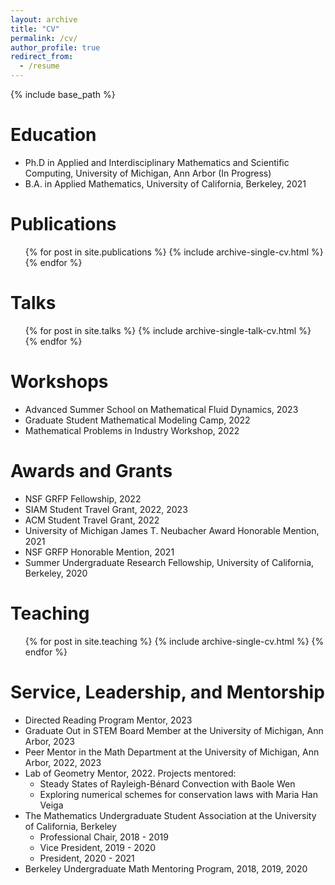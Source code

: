 ```yaml
---
layout: archive
title: "CV"
permalink: /cv/
author_profile: true
redirect_from:
  - /resume
---
```


{% include base_path %}

Education
======
* Ph.D in Applied and Interdisciplinary Mathematics and Scientific Computing, University of Michigan, Ann Arbor (In Progress)
* B.A. in Applied Mathematics, University of California, Berkeley, 2021

Publications
======
  <ul>{% for post in site.publications %}
    {% include archive-single-cv.html %}
  {% endfor %}</ul>

Talks
======
  <ul>{% for post in site.talks %}
    {% include archive-single-talk-cv.html %}
  {% endfor %}</ul>

Workshops
======
* Advanced Summer School on Mathematical Fluid Dynamics, 2023
* Graduate Student Mathematical Modeling Camp, 2022
* Mathematical Problems in Industry Workshop, 2022

Awards and Grants
======
* NSF GRFP Fellowship, 2022
* SIAM Student Travel Grant, 2022, 2023
* ACM Student Travel Grant, 2022
* University of Michigan James T. Neubacher Award Honorable Mention, 2021
* NSF GRFP Honorable Mention, 2021
* Summer Undergraduate Research Fellowship, University of California, Berkeley, 2020

Teaching
======
  <ul>{% for post in site.teaching %}
    {% include archive-single-cv.html %}
  {% endfor %}</ul>

Service, Leadership, and Mentorship
======
* Directed Reading Program Mentor, 2023
* Graduate Out in STEM Board Member at the University of Michigan, Ann Arbor, 2023
* Peer Mentor in the Math Department at the University of Michigan, Ann Arbor, 2022, 2023
* Lab of Geometry Mentor, 2022. Projects mentored:
  * Steady States of Rayleigh-Bénard Convection with Baole Wen
  * Exploring numerical schemes for conservation laws with Maria Han Veiga
* The Mathematics Undergraduate Student Association at the University of California, Berkeley
  * Professional Chair, 2018 - 2019
  * Vice President, 2019 - 2020
  * President, 2020 - 2021
* Berkeley Undergraduate Math Mentoring Program, 2018, 2019, 2020
